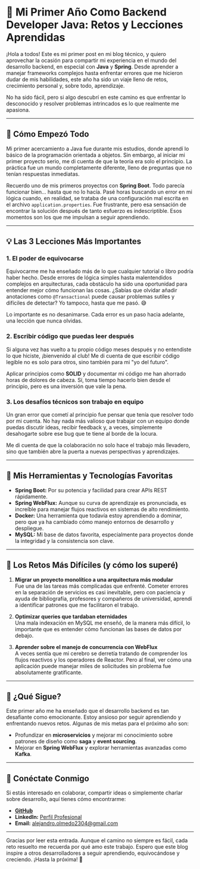 # 🚀 Mi Primer Año Como Backend Developer Java: Retos y Lecciones Aprendidas

¡Hola a todos! Este es mi primer post en mi blog técnico, y quiero aprovechar la ocasión para compartir mi experiencia en el mundo del desarrollo backend, en especial con **Java** y **Spring**. Desde aprender a manejar frameworks complejos hasta enfrentar errores que me hicieron dudar de mis habilidades, este año ha sido un viaje lleno de retos, crecimiento personal y, sobre todo, aprendizaje. 

No ha sido fácil, pero si algo descubrí en este camino es que enfrentar lo desconocido y resolver problemas intrincados es lo que realmente me apasiona. 

---

## 🌱 Cómo Empezó Todo

Mi primer acercamiento a Java fue durante mis estudios, donde aprendí lo básico de la programación orientada a objetos. Sin embargo, al iniciar mi primer proyecto serio, me di cuenta de que la teoría era solo el principio. La práctica fue un mundo completamente diferente, lleno de preguntas que no tenían respuestas inmediatas.  

Recuerdo uno de mis primeros proyectos con **Spring Boot**. Todo parecía funcionar bien... hasta que no lo hacía. Pasé horas buscando un error en mi lógica cuando, en realidad, se trataba de una configuración mal escrita en el archivo `application.properties`. Fue frustrante, pero esa sensación de encontrar la solución después de tanto esfuerzo es indescriptible. Esos momentos son los que me impulsan a seguir aprendiendo.  

---

## 💡 Las 3 Lecciones Más Importantes

### 1. **El poder de equivocarse**
Equivocarme me ha enseñado más de lo que cualquier tutorial o libro podría haber hecho. Desde errores de lógica simples hasta malentendidos complejos en arquitecturas, cada obstáculo ha sido una oportunidad para entender mejor cómo funcionan las cosas. ¿Sabías que olvidar añadir anotaciones como `@Transactional` puede causar problemas sutiles y difíciles de detectar? Yo tampoco, hasta que me pasó. 😅  

Lo importante es no desanimarse. Cada error es un paso hacia adelante, una lección que nunca olvidas.

### 2. **Escribir código que puedas leer después**
Si alguna vez has vuelto a tu propio código meses después y no entendiste lo que hiciste, ¡bienvenido al club! Me di cuenta de que escribir código legible no es solo para otros, sino también para mi "yo del futuro".  

Aplicar principios como **SOLID** y documentar mi código me han ahorrado horas de dolores de cabeza. Sí, toma tiempo hacerlo bien desde el principio, pero es una inversión que vale la pena.

### 3. **Los desafíos técnicos son trabajo en equipo**
Un gran error que cometí al principio fue pensar que tenía que resolver todo por mi cuenta. No hay nada más valioso que trabajar con un equipo donde puedas discutir ideas, recibir feedback y, a veces, simplemente desahogarte sobre ese bug que te tiene al borde de la locura.  

Me di cuenta de que la colaboración no solo hace el trabajo más llevadero, sino que también abre la puerta a nuevas perspectivas y aprendizajes.

---

## 🔧 Mis Herramientas y Tecnologías Favoritas

- **Spring Boot:** Por su potencia y facilidad para crear APIs REST rápidamente.  
- **Spring WebFlux:** Aunque su curva de aprendizaje es pronunciada, es increíble para manejar flujos reactivos en sistemas de alto rendimiento.  
- **Docker:** Una herramienta que todavía estoy aprendiendo a dominar, pero que ya ha cambiado cómo manejo entornos de desarrollo y despliegue.  
- **MySQL:** Mi base de datos favorita, especialmente para proyectos donde la integridad y la consistencia son clave.

---

## 🌟 Los Retos Más Difíciles (y cómo los superé)

1. **Migrar un proyecto monolítico a una arquitectura más modular**  
   Fue una de las tareas más complicadas que enfrenté. Cometer errores en la separación de servicios es casi inevitable, pero con paciencia y ayuda de bibliografía, profesores y compañeros de universidad, aprendí a identificar patrones que me facilitaron el trabajo.

2. **Optimizar queries que tardaban eternidades**  
   Una mala indexación en MySQL me enseñó, de la manera más difícil, lo importante que es entender cómo funcionan las bases de datos por debajo.  

3. **Aprender sobre el manejo de concurrencia con WebFlux**  
   A veces sentía que mi cerebro se derretía tratando de comprender los flujos reactivos y los operadores de Reactor. Pero al final, ver cómo una aplicación puede manejar miles de solicitudes sin problema fue absolutamente gratificante.

---

## 🎯 ¿Qué Sigue?

Este primer año me ha enseñado que el desarrollo backend es tan desafiante como emocionante. Estoy ansioso por seguir aprendiendo y enfrentando nuevos retos. Algunas de mis metas para el próximo año son:

- Profundizar en **microservicios** y mejorar mi conocimiento sobre patrones de diseño como **saga** y **event sourcing**.  
- Mejorar en **Spring WebFlux** y explorar herramientas avanzadas como **Kafka**.

---

## 🤝 Conéctate Conmigo

Si estás interesado en colaborar, compartir ideas o simplemente charlar sobre desarrollo, aquí tienes cómo encontrarme:

- **[GitHub](https://github.com/AleDev23)**  
- **LinkedIn:** [Perfil Profesional](https://www.linkedin.com/in/alejandro-olmedo-a3b42b337/)  
- **Email:** alejandro.olmedo2304@gmail.com  

---

Gracias por leer esta entrada. Aunque el camino no siempre es fácil, cada reto resuelto me recuerda por qué amo este trabajo. Espero que este blog inspire a otros desarrolladores a seguir aprendiendo, equivocándose y creciendo. ¡Hasta la próxima! 🚀
